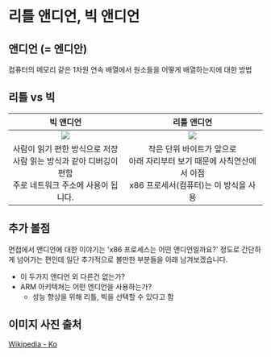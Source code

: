# 리틀 앤디언, 빅 앤디언



## 앤디언 (= 엔디안)

컴퓨터의 메모리 같은 1차원 연속 배열에서 원소들을 어떻게 배열하는지에 대한 방법



## 리틀 vs 빅

|                        **빅 앤디언**                         |                       **리틀 앤디언**                        |
| :----------------------------------------------------------: | :----------------------------------------------------------: |
| ![](https://upload.wikimedia.org/wikipedia/commons/thumb/5/54/Big-Endian.svg/200px-Big-Endian.svg.png) | ![](https://upload.wikimedia.org/wikipedia/commons/thumb/e/ed/Little-Endian.svg/200px-Little-Endian.svg.png) |
| 사람이 읽기 편한 방식으로 저장<br />사람 읽는 방식과 같아 디버깅이 편함<br />주로 네트워크 주소에 사용이 됩니다. | 작은 단위 바이트가 앞으로<br />아래 자리부터 보기 때문에 사칙연산에서 이점<br />x86 프로세서(컴퓨터)는 이 방식을 사용 |



## 추가 볼점

면접에서 앤디언에 대한 이야기는 'x86 프로세스는 어떤 앤디언일까요?' 정도로 간단하게 넘어가는 편인데 일단 추가적으로 볼만한 부분들을 아래 남겨보겠습니다.

- 이 두가지 앤디언 외 다른건 없는가?
- ARM 아키텍쳐는 어떤 엔디언을 사용하는가?
  - 성능 향상을 위해 리틀, 빅을 선택할 수 있다고 함



## 이미지 사진 출처

[Wikipedia - Ko](https://ko.wikipedia.org/wiki/%EC%97%94%EB%94%94%EC%96%B8)